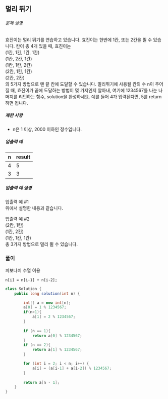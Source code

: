 ## 멀리 뛰기

###### 문제 설명

효진이는 멀리 뛰기를 연습하고 있습니다. 효진이는 한번에 1칸, 또는 2칸을 뛸 수 있습니다. 칸이 총 4개 있을 때, 효진이는  
(1칸, 1칸, 1칸, 1칸)  
(1칸, 2칸, 1칸)  
(1칸, 1칸, 2칸)  
(2칸, 1칸, 1칸)  
(2칸, 2칸)  
의 5가지 방법으로 맨 끝 칸에 도달할 수 있습니다. 멀리뛰기에 사용될 칸의 수 n이 주어질 때, 효진이가 끝에 도달하는 방법이 몇 가지인지 알아내, 여기에 1234567를 나눈 나머지를 리턴하는 함수, solution을 완성하세요. 예를 들어 4가 입력된다면, 5를 return하면 됩니다.

##### 제한 사항

- n은 1 이상, 2000 이하인 정수입니다.

##### 입출력 예

|n|result|
|---|---|
|4|5|
|3|3|

##### 입출력 예 설명

입출력 예 #1  
위에서 설명한 내용과 같습니다.

입출력 예 #2  
(2칸, 1칸)  
(1칸, 2칸)  
(1칸, 1칸, 1칸)  
총 3가지 방법으로 멀리 뛸 수 있습니다.

### 풀이

피보나치 수열 이용

`n[i] = n[i-1] + n[i-2];`

```java
class Solution {
    public long solution(int n) {

		int[] a = new int[n];
		a[0] = 1 % 1234567;
        if(n>1){
            a[1] = 2 % 1234567;    
        }
		
        if (n == 1){
            return a[0] % 1234567;
        }
        if (n == 2){
            return a[1] % 1234567;
        }

		for (int i = 2; i < n; i++) {
			a[i] = (a[i-1] + a[i-2]) % 1234567;
		}
		
        return a[n - 1];
    }
}
```